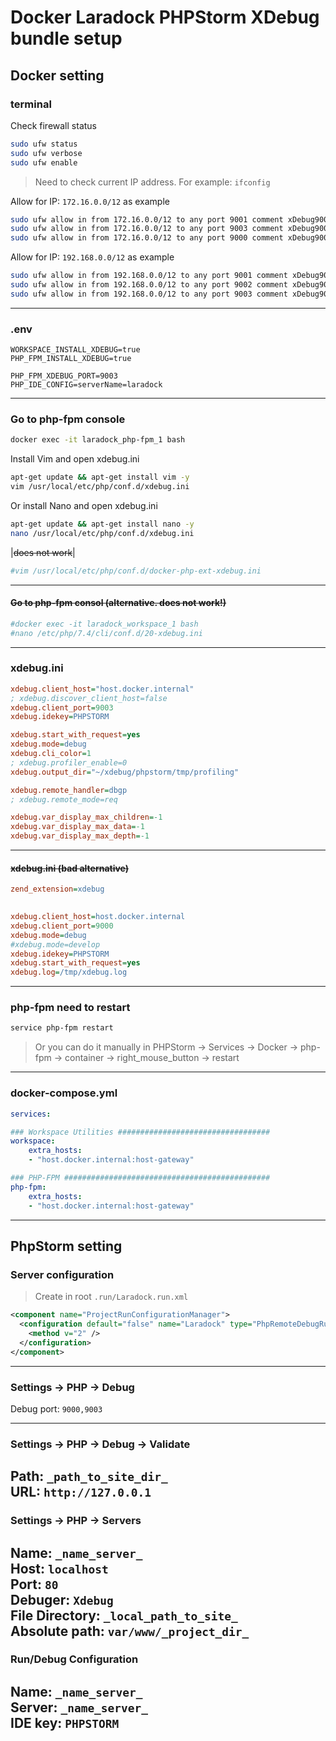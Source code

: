 # Docker Laradock PHPStorm XDebug bundle setup

## Docker setting

### terminal
Check firewall status
```bash
sudo ufw status
sudo ufw verbose
sudo ufw enable
```
> Need to check current IP address. For example: `ifconfig`

Allow for IP: `172.16.0.0/12` as example
```bash
sudo ufw allow in from 172.16.0.0/12 to any port 9001 comment xDebug9001
sudo ufw allow in from 172.16.0.0/12 to any port 9003 comment xDebug9003
sudo ufw allow in from 172.16.0.0/12 to any port 9000 comment xDebug9000
```
Allow for IP: `192.168.0.0/12` as example
```bash
sudo ufw allow in from 192.168.0.0/12 to any port 9001 comment xDebug9001
sudo ufw allow in from 192.168.0.0/12 to any port 9002 comment xDebug9002
sudo ufw allow in from 192.168.0.0/12 to any port 9003 comment xDebug9003
```
---

### .env  
```dotenv
WORKSPACE_INSTALL_XDEBUG=true
PHP_FPM_INSTALL_XDEBUG=true

PHP_FPM_XDEBUG_PORT=9003
PHP_IDE_CONFIG=serverName=laradock
```
---

### Go to php-fpm console  
```bash
docker exec -it laradock_php-fpm_1 bash
```

Install Vim and open xdebug.ini
```bash
apt-get update && apt-get install vim -y
vim /usr/local/etc/php/conf.d/xdebug.ini
```

Or install Nano and open xdebug.ini
```bash
apt-get update && apt-get install nano -y
nano /usr/local/etc/php/conf.d/xdebug.ini
```

|~~does not work~~|
```bash
#vim /usr/local/etc/php/conf.d/docker-php-ext-xdebug.ini
```
---

#### ~~Go to php-fpm consol (alternative. does not work!)~~
```bash
#docker exec -it laradock_workspace_1 bash
#nano /etc/php/7.4/cli/conf.d/20-xdebug.ini
```
---

### xdebug.ini  

```ini
xdebug.client_host="host.docker.internal"
; xdebug.discover_client_host=false
xdebug.client_port=9003
xdebug.idekey=PHPSTORM

xdebug.start_with_request=yes
xdebug.mode=debug
xdebug.cli_color=1
; xdebug.profiler_enable=0
xdebug.output_dir="~/xdebug/phpstorm/tmp/profiling"

xdebug.remote_handler=dbgp
; xdebug.remote_mode=req

xdebug.var_display_max_children=-1
xdebug.var_display_max_data=-1
xdebug.var_display_max_depth=-1
```
---

#### ~~xdebug.ini (bad alternative)~~
```ini
zend_extension=xdebug 

 
xdebug.client_host=host.docker.internal
xdebug.client_port=9000
xdebug.mode=debug 
#xdebug.mode=develop 
xdebug.idekey=PHPSTORM 
xdebug.start_with_request=yes 
xdebug.log=/tmp/xdebug.log
```
---

### php-fpm need to restart
```bash
service php-fpm restart
```
> Or you can do it manually in PHPStorm -> Services -> Docker -> php-fpm -> container -> right_mouse_button -> restart
---

### docker-compose.yml  
```yaml
services:

### Workspace Utilities ##################################
workspace:
    extra_hosts:
    - "host.docker.internal:host-gateway"

### PHP-FPM ##############################################
php-fpm:
    extra_hosts:
    - "host.docker.internal:host-gateway"
```
---

## PhpStorm setting

### Server configuration
> Create in root `.run/Laradock.run.xml`
```xml
<component name="ProjectRunConfigurationManager">
  <configuration default="false" name="Laradock" type="PhpRemoteDebugRunConfigurationType" factoryName="PHP Remote Debug" filter_connections="FILTER" server_name="laradock" session_id="PHPSTORM">
    <method v="2" />
  </configuration>
</component>
```
---

### Settings -> PHP -> Debug
Debug port: `9000,9003`  

---

### Settings -> PHP -> Debug -> Validate
Path: `_path_to_site_dir_`  
URL: `http://127.0.0.1`  
---

### Settings -> PHP -> Servers
Name: `_name_server_`  
Host: `localhost`  
Port: `80`  
Debuger: `Xdebug`  
File Directory: `_local_path_to_site_`  
Absolute path: `var/www/_project_dir_`  
---

### Run/Debug Configuration
Name: `_name_server_`  
Server: `_name_server_`  
IDE key: `PHPSTORM`  
---